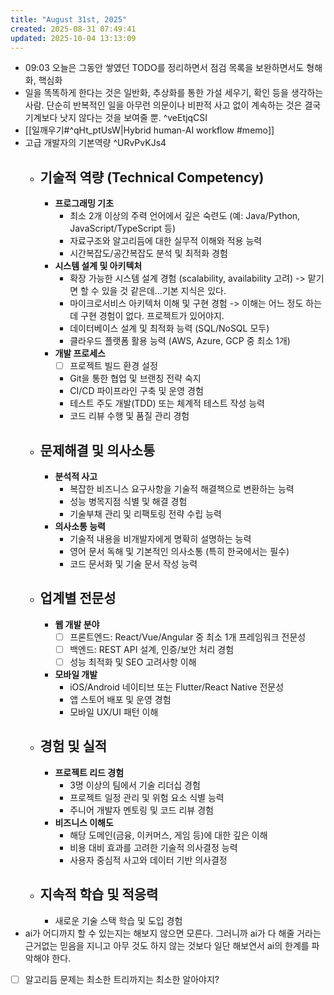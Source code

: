 ```yaml
---
title: "August 31st, 2025"
created: 2025-08-31 07:49:41
updated: 2025-10-04 13:13:09
---
```

  * 09:03 오늘은 그동안 쌓였던 TODO를 정리하면서 점검 목록을 보완하면서도 형해화, 핵심화
  * 일을 똑똑하게 한다는 것은 일반화, 추상화를 통한 가설 세우기, 확인 등을 생각하는 사람. 단순히 반복적인 일을 아무런 의문이나 비판적 사고 없이 계속하는 것은 결국 기계보다 낫지 않다는 것을 보여줄 뿐. ^veEtjqCSI
  * [[일깨우기#^qHt_ptUsW|Hybrid human-AI workflow #memo]]
  * 고급 개발자의 기본역량 ^URvPvKJs4
    * ## 기술적 역량 (Technical Competency)
      * **프로그래밍 기초**
        * 최소 2개 이상의 주력 언어에서 깊은 숙련도 (예: Java/Python, JavaScript/TypeScript 등)
        * 자료구조와 알고리듬에 대한 실무적 이해와 적용 능력
        * 시간복잡도/공간복잡도 분석 및 최적화 경험
      * **시스템 설계 및 아키텍처**
        * 확장 가능한 시스템 설계 경험 (scalability, availability 고려) -> 맡기면 할 수 있을 것 같은데...기본 지식은 있다.
        * 마이크로서비스 아키텍처 이해 및 구현 경험 -> 이해는 어느 정도 하는데 구현 경험이 없다. 프로젝트가 있어야지.
        * 데이터베이스 설계 및 최적화 능력 (SQL/NoSQL 모두)
        * 클라우드 플랫폼 활용 능력 (AWS, Azure, GCP 중 최소 1개)
      * **개발 프로세스**
        * [ ] 프로젝트 빌드 환경 설정
        * Git을 통한 협업 및 브랜칭 전략 숙지
        * CI/CD 파이프라인 구축 및 운영 경험
        * 테스트 주도 개발(TDD) 또는 체계적 테스트 작성 능력
        * 코드 리뷰 수행 및 품질 관리 경험
    * ## 문제해결 및 의사소통
      * **분석적 사고**
        * 복잡한 비즈니스 요구사항을 기술적 해결책으로 변환하는 능력
        * 성능 병목지점 식별 및 해결 경험
        * 기술부채 관리 및 리팩토링 전략 수립 능력
      * **의사소통 능력**
        * 기술적 내용을 비개발자에게 명확히 설명하는 능력
        * 영어 문서 독해 및 기본적인 의사소통 (특히 한국에서는 필수)
        * 코드 문서화 및 기술 문서 작성 능력
    * ## 업계별 전문성
      * **웹 개발 분야**
        * [ ] 프론트엔드: React/Vue/Angular 중 최소 1개 프레임워크 전문성
        * [ ] 백엔드: REST API 설계, 인증/보안 처리 경험
        * [ ] 성능 최적화 및 SEO 고려사항 이해
      * **모바일 개발**
        * iOS/Android 네이티브 또는 Flutter/React Native 전문성
        * 앱 스토어 배포 및 운영 경험
        * 모바일 UX/UI 패턴 이해
    * ## 경험 및 실적
      * **프로젝트 리드 경험**
        * 3명 이상의 팀에서 기술 리더십 경험
        * 프로젝트 일정 관리 및 위험 요소 식별 능력
        * 주니어 개발자 멘토링 및 코드 리뷰 경험
      * **비즈니스 이해도**
        * 해당 도메인(금융, 이커머스, 게임 등)에 대한 깊은 이해
        * 비용 대비 효과를 고려한 기술적 의사결정 능력
        * 사용자 중심적 사고와 데이터 기반 의사결정
    * ## 지속적 학습 및 적응력
      * 새로운 기술 스택 학습 및 도입 경험
  * ai가 어디까지 할 수 있는지는 해보지 않으면 모른다. 그러니까 ai가 다 해줄 거라는 근거없는 믿음을 지니고 아무 것도 하지 않는 것보다 일단 해보연서 ai의 한계를 파악해야 한다.
  * [ ]  알고리듬 문제는 최소한 트리까지는 최소한 알아야지?